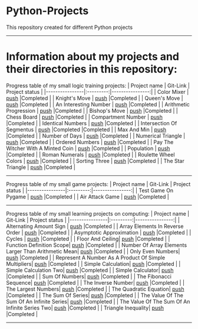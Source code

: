 # Python-Projects
This repository created for different Python projects
____
# Information about my projects and their directories in this repository:

Progress table of my small logic training projects:
| Project name | Git-Link | Project status |
|----------------|:---------:|----------------:|
| Color Mixer | [push](https://github.com/xmzboy/Python-Projects/tree/main/logical_tasks/color_mixer) |Completed |
| Knight's Move | [push](https://github.com/xmzboy/Python-Projects/tree/main/logical_tasks/knight_move) |Completed |
| Queen's Move | [push](https://github.com/xmzboy/Python-Projects/tree/main/logical_tasks/queen_move) |Completed |
| An Interesting Number | [push](https://github.com/xmzboy/Python-Projects/tree/main/logical_tasks/an_interesting_number) |Completed |
| Arithmetic Progression | [push](https://github.com/xmzboy/Python-Projects/tree/main/logical_tasks/arithmetic_progression) |Completed |
| Bishop's Move | [push](https://github.com/xmzboy/Python-Projects/tree/main/logical_tasks/bishop_move) |Completed |
| Chess Board | [push](https://github.com/xmzboy/Python-Projects/tree/main/logical_tasks/chess_board) |Completed |
| Compartment Number | [push](https://github.com/xmzboy/Python-Projects/tree/main/logical_tasks/compartment_number) |Completed |
| Identical Numbers | [push](https://github.com/xmzboy/Python-Projects/tree/main/logical_tasks/identical_numbers) |Completed |
| Intersection Of Segmentus | [push](https://github.com/xmzboy/Python-Projects/tree/main/logical_tasks/intersection_of_segments) |Completed |Completed |
| Max And Min | [push](https://github.com/xmzboy/Python-Projects/tree/main/logical_tasks/max_and_min) |Completed |
| Number of Days | [push](https://github.com/xmzboy/Python-Projects/tree/main/logical_tasks/number_of_days) |Completed |
| Numerical Triangle | [push](https://github.com/xmzboy/Python-Projects/tree/main/logical_tasks/numerical_triangle) |Completed |
| Ordered Numbers | [push](https://github.com/xmzboy/Python-Projects/tree/main/logical_tasks/ordered_numbers) |Completed |
| Pay The Witcher With A Minted Coin | [push](https://github.com/xmzboy/Python-Projects/tree/main/logical_tasks/pay_the_witcher_with_a_minted_сoin) |Completed |
| Population | [push](https://github.com/xmzboy/Python-Projects/tree/main/logical_tasks/population) |Completed |
| Roman Numerals | [push](https://github.com/xmzboy/Python-Projects/tree/main/logical_tasks/roman_numerals) |Completed |
| Roulette Wheel Colors | [push](https://github.com/xmzboy/Python-Projects/tree/main/logical_tasks/roulette_wheel_colors) |Completed |
| Sorting Three | [push](https://github.com/xmzboy/Python-Projects/tree/main/logical_tasks/sorting_three) |Completed |
| The Star Triangle | [push](https://github.com/xmzboy/Python-Projects/tree/main/logical_tasks/the_star_triangle) |Completed |
____

Progress table of my small game projects:
| Project name | Git-Link | Project status |
|----------------|:---------:|----------------:|
| Test Game On Pygame | [push](https://github.com/xmzboy/Python-Projects/tree/main/minigames/a_little_game_on_pygame) |Completed |
| Air Attack Game | [push](https://github.com/xmzboy/Python-Projects/tree/main/minigames/game_air_attack) |Completed |
____

Progress table of my small learning projects on computing:
| Project name | Git-Link | Project status |
|----------------|:---------:|----------------:|
| Alternating Amount Sign | [push](https://github.com/xmzboy/Python-Projects/tree/main/simple_calculation/alternating_amount_sign) |Completed |
| Array Elements In Reverse Order | [push](https://github.com/xmzboy/Python-Projects/tree/main/simple_calculation/array_elements_in_reverse_order) |Completed |
| Asymptotic Approximation | [push](https://github.com/xmzboy/Python-Projects/tree/main/simple_calculation/asymptotic_approximation) |Completed |
| Cycles | [push](https://github.com/xmzboy/Python-Projects/tree/main/simple_calculation/cycles) |Completed |
| Floor And Ceiling| [push](https://github.com/xmzboy/Python-Projects/tree/main/simple_calculation/floor_and_ceiling) |Completed |
| Function Definition Scope| [push](https://github.com/xmzboy/Python-Projects/tree/main/simple_calculation/function_definition_scope) |Completed |
| Number Of Array Elements Larger Than Arithmetic Mean| [push](https://github.com/xmzboy/Python-Projects/tree/main/simple_calculation/number_of_array_elements_larger_than_arithmetic_mean) |Completed |
| Only Even Numbers| [push](https://github.com/xmzboy/Python-Projects/tree/main/simple_calculation/only_even_numbers) |Completed |
| Represent A Number As A Product Of Simple Multipliers| [push](https://github.com/xmzboy/Python-Projects/tree/main/simple_calculation/represent_a_number_as_a_product_of_simple_multipliers) |Completed |
| Simple Calculation| [push](https://github.com/xmzboy/Python-Projects/tree/main/simple_calculation/simple_calculation) |Completed |
| Simple Calculation Two| [push](https://github.com/xmzboy/Python-Projects/tree/main/simple_calculation/simple_calculation_1) |Completed |
| Simple Calculator| [push](https://github.com/xmzboy/Python-Projects/tree/main/simple_calculation/simple_calculator) |Completed |
| Sum Of Numbers| [push](https://github.com/xmzboy/Python-Projects/tree/main/simple_calculation/sum_of_numbers) |Completed |
| The Fibonacci Sequence| [push](https://github.com/xmzboy/Python-Projects/tree/main/simple_calculation/the_fibonacci_sequence) |Completed |
| The Inverse Number| [push](https://github.com/xmzboy/Python-Projects/tree/main/simple_calculation/the_inverse_number) |Completed |
| The Largest Numbers| [push](https://github.com/xmzboy/Python-Projects/tree/main/simple_calculation/the_largest_numbers) |Completed |
| The Quadratic Equation| [push](https://github.com/xmzboy/Python-Projects/tree/main/simple_calculation/the_quadratic_equation) |Completed |
| The Sum Of Series| [push](https://github.com/xmzboy/Python-Projects/tree/main/simple_calculation/the_sum_of_series) |Completed |
| The Value Of The Sum Of An Infinite Series| [push](https://github.com/xmzboy/Python-Projects/tree/main/simple_calculation/the_value_of_the_sum_of_an_infinite_series) |Completed |
| The Value Of The Sum Of An Infinite Series Two| [push](https://github.com/xmzboy/Python-Projects/tree/main/simple_calculation/the_value_of_the_sum_of_an_infinite_series_1) |Completed |
| Triangle Inequality| [push](https://github.com/xmzboy/Python-Projects/tree/main/simple_calculation/triangle_inequality) |Completed |
____